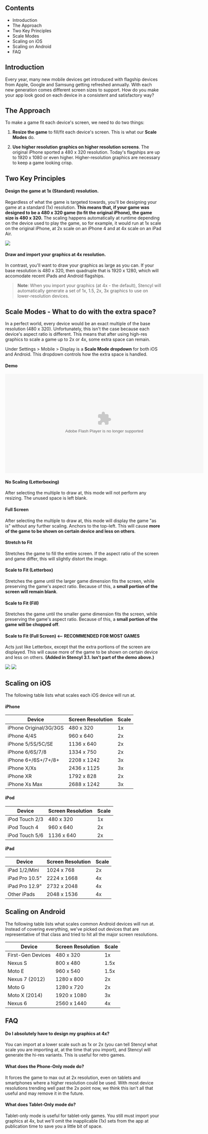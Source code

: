 ## Contents

* Introduction
* The Approach
* Two Key Principles
* Scale Modes
* Scaling on iOS
* Scaling on Android
* FAQ
 

## Introduction

Every year, many new mobile devices get introduced with flagship devices from Apple, Google and Samsung getting refreshed annually. With each new generation comes different screen sizes to support. How do you make your app look good on each device in a consistent and satisfactory way?


## The Approach

To make a game fit each device's screen, we need to do two things:

1. **Resize the game** to fill/fit each device's screen. This is what our **Scale Modes** do.

2. **Use higher resolution graphics on higher resolution screens**. The original iPhone sported a 480 x 320 resolution. Today's flagships are up to 1920 x 1080 or even higher. Higher-resolution graphics are necessary to keep a game looking crisp.

 
## Two Key Principles

#### Design the game at 1x (Standard) resolution.
Regardless of what the game is targeted towards, you'll be designing your game at a standard (1x) resolution. **This means that, if your game was designed to be a 480 x 320 game (to fit the original iPhone), the game size is 480 x 320.** The scaling happens automatically at runtime depending on the device used to play the game, so for example, it would run at 1x scale on the original iPhone, at 2x scale on an iPhone 4 and at 4x scale on an iPad Air.

![](http://static.stencyl.com/help/images/app-scaling-2.png)

#### Draw and import your graphics at 4x resolution.
In contrast, you'll want to draw your graphics as large as you can. If your base resolution is 480 x 320, then quadruple that is 1920 x 1280, which will accomodate recent iPads and Android flagships.

> **Note**: When you import your graphics (at 4x - the default), Stencyl will automatically generate a set of 1x, 1.5, 2x, 3x graphics to use on lower-resolution devices.

 

## Scale Modes - What to do with the extra space?

In a perfect world, every device would be an exact multiple of the base resolution (480 x 320). Unfortunately, this isn't the case because each device's aspect ratio is different. This means that after using high-res graphics to scale a game up to 2x or 4x, some extra space can remain.

Under Settings > Mobile > Display is a **Scale Mode dropdown** for both iOS and Android. This dropdown controls how the extra space is handled.

#### Demo
<object classid="clsid:d27cdb6e-ae6d-11cf-96b8-444553540000" codebase="http://download.macromedia.com/pub/shockwave/cabs/flash/swflash.cab#version=6,0,40,0" data="http://static.stencyl.com/pedia2/ch9/scaling-modes.swf" height="320" width="640"><param name="quality" value="high"><param name="movie" value="http://static.stencyl.com/pedia2/ch9/scaling-modes.swf"><embed height="320" pluginspage="http://www.macromedia.com/go/getflashplayer" quality="high" src="http://static.stencyl.com/pedia2/ch9/scaling-modes.swf" type="application/x-shockwave-flash" width="640"></object>

#### No Scaling (Letterboxing)
After selecting the multiple to draw at, this mode will not perform any resizing. The unused space is left blank.

#### Full Screen
After selecting the multiple to draw at, this mode will display the game "as is" without any further scaling. Anchors to the top-left. This will cause **more of the game to be shown on certain device and less on others**.

#### Stretch to Fit
Stretches the game to fill the entire screen. If the aspect ratio of the screen and game differ, this will slightly distort the image.

#### Scale to Fit (Letterbox)
Stretches the game until the larger game dimension fits the screen, while preserving the game's aspect ratio. Because of this, a **small portion of the screen will remain blank**.

#### Scale to Fit (Fill)
Stretches the game until the smaller game dimension fits the screen, while preserving the game's aspect ratio. Because of this, a **small portion of the game will be chopped off**.

#### Scale to Fit (Full Screen) <-- RECOMMENDED FOR MOST GAMES
Acts just like Letterbox, except that the extra portions of the screen are displayed. This will cause more of the game to be shown on certain device and less on others. **(Added in Stencyl 3.1. Isn't part of the demo above.)**

![](http://static.stencyl.com/v3/images/announcement/stf1.jpg) ![](http://static.stencyl.com/v3/images/announcement/stf2.jpg)

 
## Scaling on iOS

The following table lists what scales each iOS device will run at.

#### iPhone
Device | Screen Resolution | Scale
--- | --- | ---
iPhone Original/3G/3GS | 480 x 320 | 1x
iPhone 4/4S | 960 x 640 | 2x
iPhone 5/5S/5C/SE | 1136 x 640 | 2x
iPhone 6/6S/7/8 | 1334 x 750 | 2x
iPhone 6+/6S+/7+/8+ | 2208 x 1242 | 3x
iPhone X/Xs | 2436 x 1125 | 3x
iPhone XR | 1792 x 828 | 2x
iPhone Xs Max | 2688 x 1242 | 3x

#### iPod 
Device | Screen Resolution | Scale
--- | --- | ---
iPod Touch 2/3 | 480 x 320 | 1x
iPod Touch 4 | 960 x 640 | 2x
iPod Touch 5/6 | 1136 x 640 | 2x

#### iPad
Device | Screen Resolution | Scale
--- | --- | ---
iPad 1/2/Mini | 1024 x 768 | 2x
iPad Pro 10.5" | 2224 x 1668 | 4x
iPad Pro 12.9" | 2732 x 2048 | 4x
Other iPads | 2048 x 1536 | 4x
 

## Scaling on Android

The following table lists what scales common Android devices will run at. Instead of covering everything, we've picked out devices that are representative of that class and tried to hit all the major screen resolutions.

Device | Screen Resolution | Scale
--- | --- | ---
First-Gen Devices | 480 x 320 | 1x
Nexus S | 800 x 480 | 1.5x
Moto E | 960 x 540 | 1.5x
Nexus 7 (2012) | 1280 x 800 | 2x
Moto G | 1280 x 720 | 2x
Moto X (2014) | 1920 x 1080 | 3x
Nexus 6 | 2560 x 1440 | 4x


## FAQ

#### Do I absolutely have to design my graphics at 4x?
You can import at a lower scale such as 1x or 2x (you can tell Stencyl what scale you are importing at, at the time that you import), and Stencyl will generate the hi-res variants. This is useful for retro games.

#### What does the Phone-Only mode do?
It forces the game to max out at 2x resolution, even on tablets and smartphones where a higher resolution could be used. With most device resolutions trending well past the 2x point now, we think this isn't all that useful and may remove it in the future.

#### What does Tablet-Only mode do?
Tablet-only mode is useful for tablet-only games. You still must import your graphics at 4x, but we'll omit the inapplicable (1x) sets from the app at publication time to save you a little bit of space.
